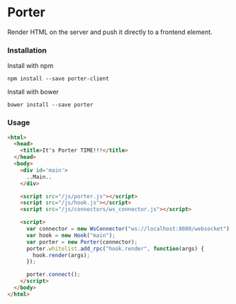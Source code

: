 # Porter

Render HTML on the server and push it directly to a frontend element.

### Installation

Install with npm

```
npm install --save porter-client
```

Install with bower

```
bower install --save porter
```

### Usage

```html
<html>
  <head>
    <title>It's Porter TIME!!!</title>
  </head>
  <body>
    <div id='main'>
      ..Main..
    </div>

    <script src="/js/porter.js"></script>
    <script src="/js/hook.js"></script>
    <script src="/js/connectors/ws_connector.js"></script>

    <script>
      var connector = new WsConnector("ws://localhost:8080/websocket")
      var hook = new Hook("main");
      var porter = new Porter(connector);
      porter.whitelist.add_rpc("hook.render", function(args) {
        hook.render(args);
      });

      porter.connect();
    </script>
  </body>
</html>
```
